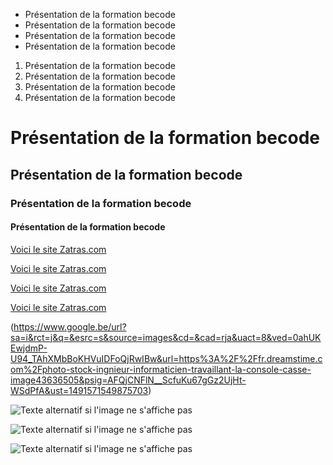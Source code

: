 - Présentation de la formation becode
- Présentation de la formation becode
- Présentation de la formation becode
- Présentation de la formation becode
1. Présentation de la formation becode
2. Présentation de la formation becode
3. Présentation de la formation becode
4. Présentation de la formation becode
# Présentation de la formation becode
## Présentation de la formation becode
### Présentation de la formation becode
#### Présentation de la formation becode
[Voici le site Zatras.com](http://zatras.com)


[Voici le site Zatras.com](http://zatras.com)


[Voici le site Zatras.com](http://zatras.com)


[Voici le site Zatras.com](http://zatras.com)


(https://www.google.be/url?sa=i&rct=j&q=&esrc=s&source=images&cd=&cad=rja&uact=8&ved=0ahUKEwjdmP-U94_TAhXMbBoKHVuIDFoQjRwIBw&url=https%3A%2F%2Ffr.dreamstime.com%2Fphoto-stock-ingnieur-informaticien-travaillant-la-console-casse-image43636505&psig=AFQjCNFlN__ScfuKu67gGz2UjHt-WSdPfA&ust=1491571549875703)


![Texte alternatif si l'image ne s'affiche pas](/chemin/image.jpg "Titre optionnel")


![Texte alternatif si l'image ne s'affiche pas](/chemin/image.jpg "Titre optionnel")


![Texte alternatif si l'image ne s'affiche pas](/chemin/image.jpg "Titre optionnel")

